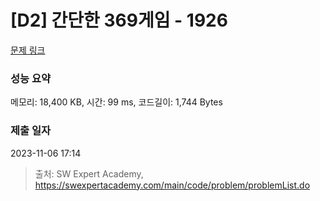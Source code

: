 # [D2] 간단한 369게임 - 1926 

[문제 링크](https://swexpertacademy.com/main/code/problem/problemDetail.do?contestProbId=AV5PTeo6AHUDFAUq) 

### 성능 요약

메모리: 18,400 KB, 시간: 99 ms, 코드길이: 1,744 Bytes

### 제출 일자

2023-11-06 17:14



> 출처: SW Expert Academy, https://swexpertacademy.com/main/code/problem/problemList.do